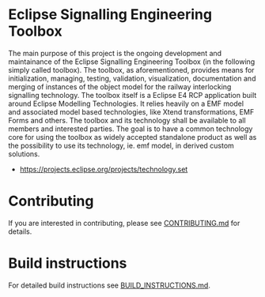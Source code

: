 # Eclipse Signalling Engineering Toolbox
 
The main purpose of this project is the ongoing development and maintainance of
the Eclipse Signalling Engineering Toolbox (in the following simply called
toolbox). The toolbox, as aforementioned, provides means for initialization,
managing, testing, validation, visualization, documentation and merging of
instances of the object model for the railway interlocking signalling
technology. The toolbox itself is a Eclipse E4 RCP application built around
Eclipse Modelling Technologies. It relies heavily on a EMF model and associated
model based technologies, like Xtend transformations, EMF Forms and others. The
toolbox and its technology shall be available to all members and interested
parties. The goal is to have a common technology core for using the toolbox as
widely accepted standalone product as well as the possibility to use its
technology, ie. emf model, in derived custom solutions.

* https://projects.eclipse.org/projects/technology.set

# Contributing

If you are interested in contributing, please see [CONTRIBUTING.md](CONTRIBUTING.md) for details.

# Build instructions

For detailed build instructions see [BUILD_INSTRUCTIONS.md](BUILD_INSTRUCTIONS.md).
